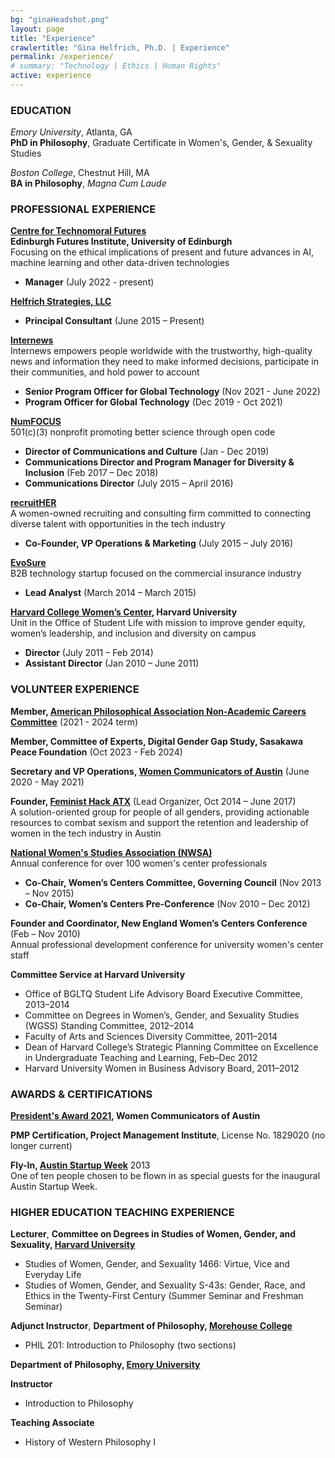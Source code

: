 ```yaml
---
bg: "ginaHeadshot.png"
layout: page
title: "Experience"
crawlertitle: "Gina Helfrich, Ph.D. | Experience"
permalink: /experience/
# summary: "Technology | Ethics | Human Rights"
active: experience
---
```


<h3>EDUCATION</h3>   
  
<em>Emory University</em>, Atlanta, GA  
**PhD in Philosophy**, Graduate Certificate in Women's, Gender, & Sexuality Studies  
  
<em>Boston College</em>, Chestnut Hill, MA  
**BA in Philosophy**, _Magna Cum Laude_  
  

  
<h3>PROFESSIONAL EXPERIENCE</h3>  
  
**[Centre for Technomoral Futures](https://www.technomoralfutures.uk/)  
Edinburgh Futures Institute, University of Edinburgh**  
Focusing on the ethical implications of present and future advances in AI, machine learning and other data-driven technologies  
- **Manager** (July 2022 - present)

**[Helfrich Strategies, LLC](https://ginahelfrich.com)**  
- **Principal Consultant** (June 2015 – Present)  

**[Internews](https://globaltech.internews.org/)**  
Internews empowers people worldwide with the trustworthy, high-quality news and information they need to make informed decisions, participate in their communities, and hold power to account  
- **Senior Program Officer for Global Technology** (Nov 2021 - June 2022)  
- **Program Officer for Global Technology** (Dec 2019 - Oct 2021)  

**[NumFOCUS](https://numfocus.org)**  
501(c)(3) nonprofit promoting better science through open code  
- **Director of Communications and Culture** (Jan - Dec 2019)  
- **Communications Director and Program Manager for Diversity & Inclusion** (Feb 2017 – Dec 2018)  
- **Communications Director** (July 2015 – April 2016)  
  
**[recruitHER](https://medium.com/@recruitHER)**  
A women-owned recruiting and consulting firm committed to connecting diverse talent with opportunities in the tech industry  
- **Co-Founder, VP Operations & Marketing** (July 2015 – July 2016) 

**[EvoSure](http://evosure.com/)**   
B2B technology startup focused on the commercial insurance industry  
- **Lead Analyst** (March 2014 – March 2015)  
  
**[Harvard College Women’s Center](http://hcwc.fas.harvard.edu/), Harvard University**  
Unit in the Office of Student Life with mission to improve gender equity, women’s leadership, and inclusion and diversity on campus  
- **Director** (July 2011 – Feb 2014)  
- **Assistant Director** (Jan 2010 – June 2011) 
  

<h3>VOLUNTEER EXPERIENCE</h3>  
  
**Member, [American Philosophical Association Non-Academic Careers Committee](https://www.apaonline.org/group/nonacademic)** (2021 - 2024 term)

**Member, Committee of Experts, Digital Gender Gap Study, Sasakawa Peace Foundation** (Oct 2023 - Feb 2024)

**Secretary and VP Operations, [Women Communicators of Austin](https://wcaustin.org)** (June 2020 - May 2021)

**Founder, [Feminist Hack ATX](http://www.feministhack.com/)** (Lead Organizer, Oct 2014 – June 2017)  
A solution-oriented group for people of all genders, providing actionable resources to combat sexism and support the retention and leadership of women in the tech industry in Austin  

**[National Women's Studies Association (NWSA)](http://www.nwsa.org/)**  
Annual conference for over 100 women's center professionals  
- **Co-Chair, Women’s Centers Committee, Governing Council** (Nov 2013 – Nov 2015)  
- **Co-Chair, Women’s Centers Pre-Conference** (Nov 2010 – Dec 2012)  

**Founder and Coordinator, New England Women’s Centers Conference** (Feb – Nov 2010)  
Annual professional development conference for university women's center staff  
  
 **Committee Service at Harvard University**  
*   Office of BGLTQ Student Life Advisory Board Executive Committee, 2013–2014
*   Committee on Degrees in Women’s, Gender, and Sexuality Studies (WGSS) Standing Committee, 2012–2014
*   Faculty of Arts and Sciences Diversity Committee, 2011–2014
*   Dean of Harvard College’s Strategic Planning Committee on Excellence in Undergraduate Teaching and Learning, Feb–Dec 2012
*   Harvard University Women in Business Advisory Board, 2011–2012


<h3>AWARDS & CERTIFICATIONS</h3>  
  
**[President's Award 2021](https://wcaustin.org/2021/04/10/2021-banner-award-winners/), Women Communicators of Austin**

**PMP Certification, Project Management Institute**, License No. 1829020 (no longer current)  
  
**Fly-In, [Austin Startup Week](http://atxstartupweek.com)** 2013  
One of ten people chosen to be flown in as special guests for the inaugural Austin Startup Week.  
  
  
<h3>HIGHER EDUCATION TEACHING EXPERIENCE</h3>  
  
**Lecturer**, **Committee on Degrees in Studies of Women, Gender, and Sexuality, [Harvard University](http://wgs.fas.harvard.edu/)**

*   Studies of Women, Gender, and Sexuality 1466: Virtue, Vice and Everyday Life
*   Studies of Women, Gender, and Sexuality S-43s: Gender, Race, and Ethics in the Twenty-First Century (Summer Seminar and Freshman Seminar)

  
**Adjunct Instructor**, **Department of Philosophy, [Morehouse College](http://www.morehouse.edu/academics/phil/)**

*   PHIL 201: Introduction to Philosophy (two sections)

  
**Department of Philosophy, [Emory University](http://philosophy.emory.edu/home/index.html)**  

**Instructor**

*   Introduction to Philosophy

**Teaching Associate**

*   History of Western Philosophy I

